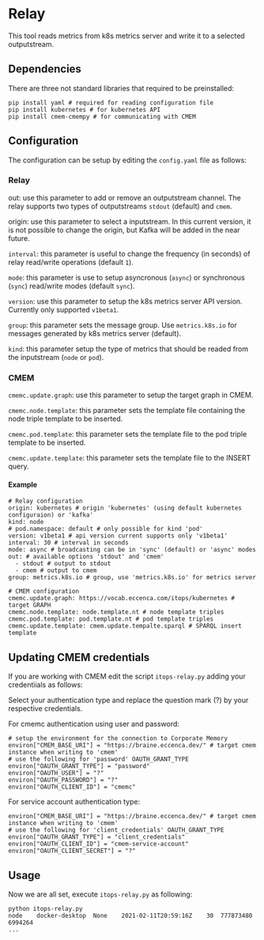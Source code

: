 # Relay
This tool reads metrics from k8s metrics server and write it to a selected outputstream.

## Dependencies
There are three not standard libraries that required to be preinstalled:
```
pip install yaml # required for reading configuration file
pip install kubernetes # for kubernetes API
pip install cmem-cmempy # for communicating with CMEM
```

## Configuration

The configuration can be setup by editing the ```config.yaml``` file as follows:

### Relay

out: use this parameter to add or remove an outputstream channel.
The relay supports two types of outputstreams ```stdout``` (default) and ```cmem```.

origin: use this parameter to select a inputstream. In this current version, it is not 
possible to change the origin, but Kafka will be added in the near future.

```interval```: this parameter is useful to change the frequency (in seconds) of relay read/write operations (default ```1```).

```mode```: this parameter is use to setup asyncronous (```async```) or synchronous (```sync```) read/write modes (default ```sync```).

```version```: use this parameter to setup the k8s metrics server API version. Currently only supported ```v1beta1```.

```group```: this parameter sets the message group. Use ```metrics.k8s.io``` for messages generated by k8s metrics server (default).

```kind```: this parameter setup the type of metrics that should be readed from the inputstream (```node``` or ```pod```).

### CMEM

```cmemc.update.graph```: use this parameter to setup the target graph in CMEM.

```cmemc.node.template```: this parameter sets the template file containing the node triple template to be inserted.

```cmemc.pod.template```: this parameter sets the template file to the pod triple template to be inserted.

```cmemc.update.template```: this parameter sets the template file to the INSERT query.


#### Example

```
# Relay configuration
origin: kubernetes # origin 'kubernetes' (using default kubernetes configuraion) or 'kafka'
kind: node
# pod.namespace: default # only possible for kind 'pod'
version: v1beta1 # api version current supports only 'v1beta1'
interval: 30 # interval in seconds
mode: async # broadcasting can be in 'sync' (default) or 'async' modes
out: # available options 'stdout' and 'cmem'
  - stdout # output to stdout
  - cmem # output to cmem
group: metrics.k8s.io # group, use 'metrics.k8s.io' for metrics server

# CMEM configuration
cmemc.update.graph: https://vocab.eccenca.com/itops/kubernetes # target GRAPH
cmemc.node.template: node.template.nt # node template triples
cmemc.pod.template: pod.template.nt # pod template triples
cmemc.update.template: cmem.update.tempalte.sparql # SPARQL insert template
```

## Updating CMEM credentials
If you are working with CMEM edit the script ```itops-relay.py``` adding your credentiials as follows:

Select your authentication type and replace the question mark (?) by your respective credentials.

For cmemc authentication using user and password:
```
# setup the environment for the connection to Corporate Memory
environ["CMEM_BASE_URI"] = "https://braine.eccenca.dev/" # target cmem instance when writing to 'cmem'
# use the following for 'password' OAUTH_GRANT_TYPE
environ["OAUTH_GRANT_TYPE"] = "password"
environ["OAUTH_USER"] = "?"
environ["OAUTH_PASSWORD"] = "?"
environ["OAUTH_CLIENT_ID"] = "cmemc"
```

For service account authentication type:
```
environ["CMEM_BASE_URI"] = "https://braine.eccenca.dev/" # target cmem instance when writing to 'cmem'
# use the following for 'client_credentials' OAUTH_GRANT_TYPE
environ["OAUTH_GRANT_TYPE"] = "client_credentials"
environ["OAUTH_CLIENT_ID"] = "cmem-service-account"
environ["OAUTH_CLIENT_SECRET"] = "?"
```

## Usage 
Now we are all set, execute ```itops-relay.py``` as following:
```
python itops-relay.py
node	docker-desktop	None	2021-02-11T20:59:16Z	30	777873480	6994264
...
```

